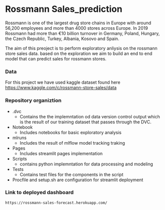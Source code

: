 # Rossmann Sales_prediction

Rossmann is one of the largest drug store chains in Europe with around 56,200 employees and more than 4000 stores across Europe. In 2019 Rossmann had more than €10 billion turnover in Germany, Poland, Hungary, the Czech Republic, Turkey, Albania, Kosovo and Spain.

The aim of this preoject is to perform exploratory anliysis on the rossmann store sales data. based on the exploration we aim to build an end to end model that can predict sales for rossmann stores.

### Data 
For this project we have used kaggle dataset found here https://www.kaggle.com/c/rossmann-store-sales/data


### Repository organiztion 
- .dvc 
    - Contains the  the implemntation od data version control output which is the result of our training dataset that passes through the DVC.
- Notebook 
    - Includes notebooks for basic exploratory analysis 
- mlruns
    - Includes the result of mlflow model tracking traking
- Pages 
    - Includes streamlit pages implementation 
- Scripts
    - contains python implemntation for data processing and modeling
- Tests
    - Contains test files for the components in the script 
- Procfile and setup.sh    are configuration for streamlit deployment



### Link to deployed dashboard 

    https://rossmann-sales-forecast.herokuapp.com/
